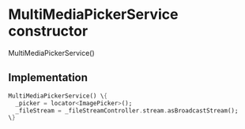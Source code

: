 


# MultiMediaPickerService constructor







MultiMediaPickerService()





## Implementation

```dart
MultiMediaPickerService() \{
  _picker = locator<ImagePicker>();
  _fileStream = _fileStreamController.stream.asBroadcastStream();
\}
```







